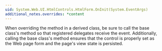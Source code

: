 ```yaml
---
uid: System.Web.UI.HtmlControls.HtmlForm.OnInit(System.EventArgs)
additional_notes.overrides: *content
---
```


<p>When overriding the <xref href="System.Web.UI.HtmlControls.HtmlForm.OnInit(System.EventArgs)"></xref> method in a derived class, be sure to call the base class's <xref href="System.Web.UI.HtmlControls.HtmlForm.OnInit(System.EventArgs)"></xref> method so that registered delegates receive the event. Additionally, calling the base class's <xref href="System.Web.UI.HtmlControls.HtmlForm.OnInit(System.EventArgs)"></xref> method ensures that the <xref href="System.Web.UI.HtmlControls.HtmlForm"></xref> control is properly set as the Web page form and the page's view state is persisted.</p>


